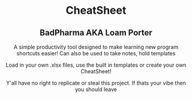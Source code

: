 <div align="center">
<h1>CheatSheet </h1>
<h2>BadPharma AKA Loam Porter</h2>
</div>
<p align="center"> 



<div align="center">
<p> A simple productivity tool designed to make learning new program shortcuts easier! Can also be used to take notes, hold templates</p>
</div>


<div align="center">
<p> Load in your own .xlsx files, use the built in templates or create your own CheatSheet!</p>
</div>

<div align="center">
<p> Y'all have no right to replicate or steal this project. If thats your vibe then you should leave</p>
</div>